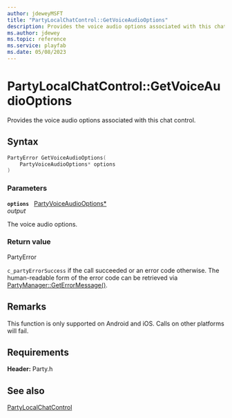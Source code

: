 ```yaml
---
author: jdeweyMSFT
title: "PartyLocalChatControl::GetVoiceAudioOptions"
description: Provides the voice audio options associated with this chat control.
ms.author: jdewey
ms.topic: reference
ms.service: playfab
ms.date: 05/08/2023
---
```


# PartyLocalChatControl::GetVoiceAudioOptions  

Provides the voice audio options associated with this chat control.  

## Syntax  
  
```cpp
PartyError GetVoiceAudioOptions(  
    PartyVoiceAudioOptions* options  
)  
```  
  
### Parameters  
  
**`options`** &nbsp; [PartyVoiceAudioOptions*](../../../enums/partyvoiceaudiooptions.md)  
*output*  
  
The voice audio options.  
  
  
### Return value  
PartyError
  
```c_partyErrorSuccess``` if the call succeeded or an error code otherwise. The human-readable form of the error code can be retrieved via [PartyManager::GetErrorMessage()](../../PartyManager/methods/partymanager_geterrormessage.md).
  
## Remarks  
  
This function is only supported on Android and iOS. Calls on other platforms will fail.
  
## Requirements  
  
**Header:** Party.h
  
## See also  
[PartyLocalChatControl](../partylocalchatcontrol.md)  

  
  
